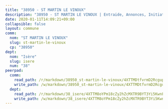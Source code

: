 ```yaml
---
title: "38950 - ST MARTIN LE VINOUX"
description: "38950 - ST MARTIN LE VINOUX | Entraide, Annonces, Initiatives"
date: 2020-01-11T14:09:21+09:00
collapsible: false
layout: commune
comm:
  nom: "ST MARTIN LE VINOUX"
  slug: st-martin-le-vinoux
  cp: "38950"
dept:
  nom: "Isère"
  slug: isere
  num: "38"
peerpad:
  comm:
    read_path: /r/markdown/38950_st-martin-le-vinoux/4XTTMDtfvrmD2Rcgup787hwDwpYEaLGJ9zY33imdm6K4TvVw9
    write_path: /w/markdown/38950_st-martin-le-vinoux/4XTTMDtfvrmD2Rcgup787hwDwpYEaLGJ9zY33imdm6K4TvVw9-K3TgU5qsgSGjYQ1sTvwKay6gjjW2ziHPXm47UFkT4ZY5cm1MtPUxJ4MfEwAHQsrzMvabCxVVwVrQHHmGUny6oe7b1rioab9wqC6pKKgDzkWzYm2GgvdKyEaL8u1UyX2Rfi7vRxUK
  dept:
    read_path: /r/markdown/38_isere/4XTTM8oYPm18cZy2hZcMXTR9BYT3Yi5KwnFvpXu1TXaRq7Q3V
    write_path: /w/markdown/38_isere/4XTTM8oYPm18cZy2hZcMXTR9BYT3Yi5KwnFvpXu1TXaRq7Q3V-K3TgUoSzs2JpJwfbzBvgU8N95mHo7JXz7NbEctNRM3EDb2iYHA4maKm3pRQwmboULLPnLFTEhRgTawPTWpmxTxKbTwDgAEzA9tUHjpudQTWdKWfdVSegAo77eCwhXTaVG7AyUZEs
---
```



